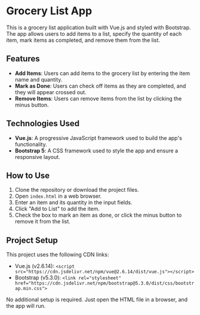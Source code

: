 # Grocery List App

This is a grocery list application built with Vue.js and styled with Bootstrap. The app allows users to add items to a list, specify the quantity of each item, mark items as completed, and remove them from the list.

## Features

- **Add Items**: Users can add items to the grocery list by entering the item name and quantity.
- **Mark as Done**: Users can check off items as they are completed, and they will appear crossed out.
- **Remove Items**: Users can remove items from the list by clicking the minus button.

## Technologies Used

- **Vue.js**: A progressive JavaScript framework used to build the app's functionality.
- **Bootstrap 5**: A CSS framework used to style the app and ensure a responsive layout.
  
## How to Use

1. Clone the repository or download the project files.
2. Open `index.html` in a web browser.
3. Enter an item and its quantity in the input fields.
4. Click "Add to List" to add the item.
5. Check the box to mark an item as done, or click the minus button to remove it from the list.

## Project Setup

This project uses the following CDN links:

- Vue.js (v2.6.14): `<script src="https://cdn.jsdelivr.net/npm/vue@2.6.14/dist/vue.js"></script>`
- Bootstrap (v5.3.0): `<link rel="stylesheet" href="https://cdn.jsdelivr.net/npm/bootstrap@5.3.0/dist/css/bootstrap.min.css">`

No additional setup is required. Just open the HTML file in a browser, and the app will run.


